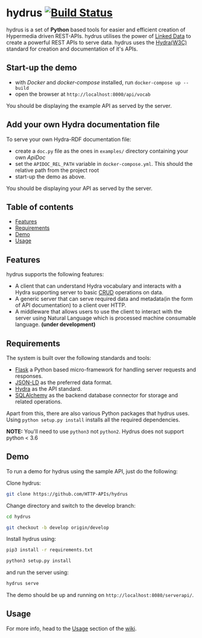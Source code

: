 hydrus [![Build Status](https://travis-ci.com/HTTP-APIs/hydrus.svg?branch=master)](https://travis-ci.com/HTTP-APIs/hydrus)
===================
hydrus is a set of **Python** based tools for easier and efficient creation of Hypermedia driven REST-APIs. hydrus utilises the power of [Linked Data](https://en.wikipedia.org/wiki/Linked_data) to create a powerful REST APIs to serve data.
hydrus uses the [Hydra(W3C)](http://www.hydra-cg.com/) standard for creation and documentation of it's APIs.

Start-up the demo
-----------------
* with *Docker* and *docker-compose* installed, run `docker-compose up --build`
* open the browser at `http://localhost:8000/api/vocab`

You should be displaying the example API as served by the server.

Add your own Hydra documentation file
-------------------------------------
To serve your own Hydra-RDF documentation file:
* create a `doc.py` file as the ones in `examples/` directory containing your own *ApiDoc*
* set the `APIDOC_REL_PATH` variable in `docker-compose.yml`. This should the relative path from the project root
* start-up the demo as above.

You should be displaying your API as served by the server.

Table of contents
-------------
* [Features](#features)
* [Requirements](#req)
* [Demo](#demo)
* [Usage](#usage)

<a name="features"></a>
Features
-------------
hydrus supports the following features:
- A client that can understand Hydra vocabulary and interacts with a Hydra supporting server to basic [CRUD](https://en.wikipedia.org/wiki/Create,_read,_update_and_delete) operations on data.
- A generic server that can serve required data and metadata(in the form of API documentation) to a client over HTTP.
- A middleware that allows users to use the client to interact with the server using Natural Language which is processed machine consumable language. **(under development)**

<a name="req"></a>
Requirements
-------------
The system is built over the following standards and tools:
- [Flask](http://flask.pocoo.org/) a Python based micro-framework for handling server requests and responses.
- [JSON-LD](http://json-ld.org/spec/latest/json-ld/) as the preferred data format.
- [Hydra](http://www.hydra-cg.com/) as the API standard.
- [SQLAlchemy](http://www.sqlalchemy.org/) as the backend database connector for storage and related operations.

Apart from this, there are also various Python packages that hydrus uses. Using `python setup.py install` installs all the required dependencies.

**NOTE:** You'll need to use `python3` not `python2`. Hydrus does not support python < 3.6

<a name="demo"></a>
Demo
-------------
To run a demo for hydrus using the sample API, just do the following:

Clone hydrus:
```bash
git clone https://github.com/HTTP-APIs/hydrus
```
Change directory and switch to the develop branch:
```bash
cd hydrus

git checkout -b develop origin/develop
```

Install hydrus using:
```bash
pip3 install -r requirements.txt

python3 setup.py install
```
 
and run the server using:

```bash
hydrus serve
```

The demo should be up and running on `http://localhost:8080/serverapi/`.

<a name="usage"></a>
Usage
-------------
For more info, head to the [Usage](http://www.hydraecosystem.org/01-Usage.html) section of the [wiki](http://www.hydraecosystem.org/).

